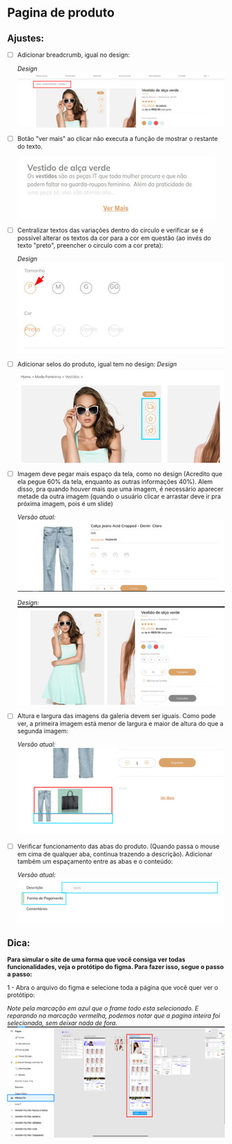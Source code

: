 # Pagina de produto
 
## Ajustes:
- [ ] Adicionar breadcrumb, igual no design:

	*Design*
	![](https://github.com/luismod-eficaz/shopify-theme-adjusts/blob/main/img/Pasted%20image%2020240411153459.png)


- [ ] Botão "ver mais" ao clicar não executa a função de mostrar o restante do texto.

	![](https://github.com/luismod-eficaz/shopify-theme-adjusts/blob/main/img/Pasted%20image%2020240411141013.png)

- [ ] Centralizar textos das variações dentro do circulo e verificar se é possível alterar os textos da cor para a cor em questão (ao invés do texto "preto", preencher o circulo com a cor preta):

	*Design* \
	![](https://github.com/luismod-eficaz/shopify-theme-adjusts/blob/main/img/Pasted%20image%2020240411141852.png)

- [ ] Adicionar selos do produto, igual tem no design:
	*Design*
	![](https://github.com/luismod-eficaz/shopify-theme-adjusts/blob/main/img/Pasted%20image%2020240411155056.png)

- [ ] Imagem deve pegar mais espaço da tela, como no design (Acredito que ela pegue 60% da tela, enquanto as outras informações 40%). Alem disso, pra quando houver mais que uma imagem, é necessário aparecer metade da outra imagem (quando o usuário clicar e arrastar deve ir pra próxima imagem, pois é um slide)
	
	*Versão atual:*
	![](https://github.com/luismod-eficaz/shopify-theme-adjusts/blob/main/img/Pasted%20image%2020240411141648.png)

	 *Design:*
	![](https://github.com/luismod-eficaz/shopify-theme-adjusts/blob/main/img/Pasted%20image%2020240411141537.png)


- [ ] Altura e largura das imagens da galeria devem ser iguais. Como pode ver, a primeira imagem está menor de largura e maior de altura do que a segunda imagem:
	
 	*Versão atual:*
	![](https://github.com/luismod-eficaz/shopify-theme-adjusts/blob/main/img/Pasted%20image%2020240411153950.png)


- [ ] Verificar funcionamento das abas do produto. (Quando passa o mouse em cima de qualquer aba, continua trazendo a descrição). Adicionar também um espaçamento entre as abas e o conteúdo:

	*Versão atual:*
	![](https://github.com/luismod-eficaz/shopify-theme-adjusts/blob/main/img/Pasted%20image%2020240411154544.png)

## Dica:
**Para simular o site de uma forma que você consiga ver todas funcionalidades, veja o protótipo do figma. Para fazer isso, segue o passo a passo:**

1 - Abra o arquivo do figma e selecione toda a página que você quer ver o protótipo:

*Note pela marcação em azul que o frame todo esta selecionado. E reparando na marcação vermelha, podemos notar que a pagina inteira foi selecionada, sem deixar nada de fora.*
![](https://github.com/luismod-eficaz/shopify-theme-adjusts/blob/main/img/Pasted%20image%2020240411160148.png)

